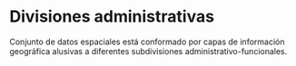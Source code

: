# Divisiones administrativas
Conjunto de datos espaciales está conformado por capas de información geográfica alusivas a diferentes subdivisiones administrativo-funcionales.
